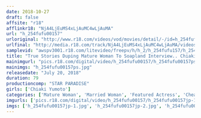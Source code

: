 ```yaml
---
date: 2018-10-27
draft: false
affsite: "r18"
afflinkr18: "NjA4LjEuMS4xLjAuMC4wLjAuMA"
url: "h_254fufu00157"
urloriginal: "http://www.r18.com/videos/vod/movies/detail/-/id=h_254fufu00157"
urlfinal: "http://media.r18.com/track/NjA4LjEuMS4xLjAuMC4wLjAuMA/videos/vod/movies/detail/-/id=h_254fufu00157"
samplevid: "awspv3001.r18.com/litevideo/freepv/h/h_2/h_254fufu157/h_254fufu157_dmb_w.mp4"
title: "True Stories Duping Mature Woman To Soapland Interview.. Chiaki (Not Her Real Name) 51 Years Old Chiaki Yumoto"
mainimgurl: "pics.r18.com/digital/video/h_254fufu00157/h_254fufu00157ps.jpg"
mainimgs: "h_254fufu00157ps.jpg"
releasedate: "July 20, 2018"
duration: 79
productioncomp: "STAR PARADISE"
girls: ['Chiaki Yumoto']
categories: ['Mature Woman', 'Married Woman', 'Featured Actress', 'Cheating Wife', 'Hi-Def']
imgurls: ['pics.r18.com/digital/video/h_254fufu00157/h_254fufu00157jp-1.jpg', 'pics.r18.com/digital/video/h_254fufu00157/h_254fufu00157jp-2.jpg', 'pics.r18.com/digital/video/h_254fufu00157/h_254fufu00157jp-3.jpg', 'pics.r18.com/digital/video/h_254fufu00157/h_254fufu00157jp-4.jpg', 'pics.r18.com/digital/video/h_254fufu00157/h_254fufu00157jp-5.jpg', 'pics.r18.com/digital/video/h_254fufu00157/h_254fufu00157jp-6.jpg', 'pics.r18.com/digital/video/h_254fufu00157/h_254fufu00157jp-7.jpg', 'pics.r18.com/digital/video/h_254fufu00157/h_254fufu00157jp-8.jpg', 'pics.r18.com/digital/video/h_254fufu00157/h_254fufu00157jp-9.jpg', 'pics.r18.com/digital/video/h_254fufu00157/h_254fufu00157jp-10.jpg', 'pics.r18.com/digital/video/h_254fufu00157/h_254fufu00157jp-11.jpg', 'pics.r18.com/digital/video/h_254fufu00157/h_254fufu00157jp-12.jpg', 'pics.r18.com/digital/video/h_254fufu00157/h_254fufu00157jp-13.jpg', 'pics.r18.com/digital/video/h_254fufu00157/h_254fufu00157jp-14.jpg', 'pics.r18.com/digital/video/h_254fufu00157/h_254fufu00157jp-15.jpg', 'pics.r18.com/digital/video/h_254fufu00157/h_254fufu00157jp-16.jpg', 'pics.r18.com/digital/video/h_254fufu00157/h_254fufu00157jp-17.jpg', 'pics.r18.com/digital/video/h_254fufu00157/h_254fufu00157jp-18.jpg', 'pics.r18.com/digital/video/h_254fufu00157/h_254fufu00157jp-19.jpg', 'pics.r18.com/digital/video/h_254fufu00157/h_254fufu00157jp-20.jpg']
imgs: ['h_254fufu00157jp-1.jpg', 'h_254fufu00157jp-2.jpg', 'h_254fufu00157jp-3.jpg', 'h_254fufu00157jp-4.jpg', 'h_254fufu00157jp-5.jpg', 'h_254fufu00157jp-6.jpg', 'h_254fufu00157jp-7.jpg', 'h_254fufu00157jp-8.jpg', 'h_254fufu00157jp-9.jpg', 'h_254fufu00157jp-10.jpg', 'h_254fufu00157jp-11.jpg', 'h_254fufu00157jp-12.jpg', 'h_254fufu00157jp-13.jpg', 'h_254fufu00157jp-14.jpg', 'h_254fufu00157jp-15.jpg', 'h_254fufu00157jp-16.jpg', 'h_254fufu00157jp-17.jpg', 'h_254fufu00157jp-18.jpg', 'h_254fufu00157jp-19.jpg', 'h_254fufu00157jp-20.jpg']
---
```

